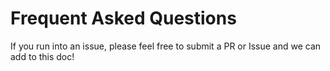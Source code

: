 # Frequent Asked Questions

If you run into an issue, please feel free to submit a PR or Issue and we can add to this doc!
